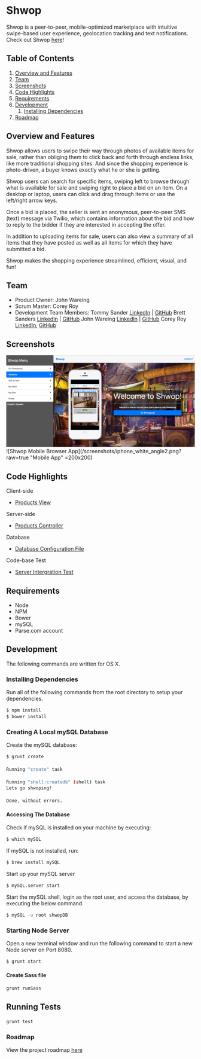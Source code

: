 # Shwop

Shwop is a peer-to-peer, mobile-optimized marketplace with intuitive swipe-based user experience, geolocation tracking and text notifications. Check out Shwop [here](http://shwop.herokuapp.com/)!

## Table of Contents

1. [Overview and Features](#overview-and-features)
1. [Team](#team)
1. [Screenshots](#screenshots)
1. [Code Highlights](#code-highlights)
1. [Requirements](#requirements)
1. [Development](#development)
    1. [Installing Dependencies](#installing-dependencies)
1. [Roadmap](#roadmap)

## Overview and Features

Shwop allows users to swipe their way through photos of available items for sale, rather than obliging them to click back and forth through endless links, like more traditional shopping sites. And since the shopping experience is photo-driven, a buyer knows exactly what he or she is getting.

Shwop users can search for specific items, swiping left to browse through what is available for sale and swiping right to place a bid on an item. On a desktop or laptop, users can click and drag through items or use the left/right arrow keys.

Once a bid is placed, the seller is sent an anonymous, peer-to-peer SMS (text) message via Twilio, which contains information about the bid and how to reply to the bidder if they are interested in accepting the offer.

In addition to uploading items for sale, users can also view a summary of all items that they have posted as well as all items for which they have submitted a bid. 

Shwop makes the shopping experience streamlined, efficient, visual, and fun!

## Team

  - Product Owner: John Wareing
  - Scrum Master: Corey Roy 
  - Development Team Members: 
  Tommy Sander [LinkedIn](https://linkedin.com/in/thomasksander) | [GitHub](https://github.com/tksander) 
  Brett Sanders [LinkedIn](https://linkedin.com/in/brettwsanders) | [GitHub](https://github.com/brettwsanders)
  John Wareing [LinkedIn](https://linkedin.com/in/johnwareing) | [GitHub](https://github.com/jwareing)
  Corey Roy [LinkedIn](https://linkedin.com/in/coreyroy), [GitHub](https://github.com/coreysf)


## Screenshots

![Shwop App](/screenshots/ShwopMockup.png?raw=true "Web App")
![Shwop Mobile Browser App](/screenshots/iphone_white_angle2.png?raw=true "Mobile App" =200x200)


## Code Highlights

Client-side
- [Products View](/client/app/products/products.html)

Server-side
- [Products Controller](/server/products/productController.js)

Database 
- [Database Configuration File](/server/db/db_config.js)

Code-base Test 
- [Server Intergration Test](/test/server/integration.js)


## Requirements

- Node 
- NPM
- Bower
- mySQL
- Parse.com account

## Development
The following commands are written for OS X.  

### Installing Dependencies
Run all of the following commands from the root directory to setup your dependencies.

```sh
$ npm install
$ bower install
```

### Creating A Local mySQL Database
Create the mySQL database:
```sh
$ grunt create

Running "create" task

Running "shell:createdb" (shell) task
Lets go shwoping!

Done, without errors.
```

#### Accessing The Database

Check if mySQL is installed on your machine by executing:
```sh
$ which mySQL
```
If mySQL is not installed, run:
```sh
$ brew install mySQL
```
Start up your mySQL server
```sh
$ mySQL.server start
```
Start the mySQL shell, login as the root user, and access the database, by executing the below command.  
```sh
$ mySQL -u root shwopDB
```

### Starting Node Server
Open a new terminal window and run the following command to start a new Node server on Port 8080. 

```sh
$ grunt start
```
#### Create Sass file

```sh
grunt runSass
```

## Running Tests

```sh
grunt test
```

### Roadmap
View the project roadmap [here](https://github.com/ClandestineCalavera/shwop/issues)

